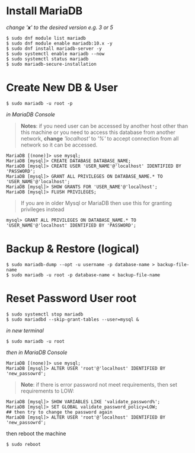 # Install MariaDB
_change '__x__' to the desired version e.g. 3 or 5_
```
$ sudo dnf module list mariadb
$ sudo dnf module enable mariadb:10.x -y
$ sudo dnf install mariadb-server -y
$ sudo systemctl enable mariadb --now
$ sudo systemctl status mariadb
$ sudo mariadb-secure-installation
```
# Create New DB & User
```
$ sudo mariadb -u root -p
```
_in MariaDB Console_
> **Notes**: if you need user can be accessed by another host other than this machine or you need to access this database from another network, **change** _'localhost'_ to _'%'_ to accept connection from all network so it can be accessed.
```
MariaDB [(none)]> use mysql;
MariaDB [mysql]> CREATE DATABASE DATABASE_NAME;
MariaDB [mysql]> CREATE USER 'USER_NAME'@'localhost' IDENTIFIED BY 'PASSWORD';
MariaDB [mysql]> GRANT ALL PRIVILEGES ON DATABASE_NAME.* TO 'USER_NAME'@'localhost';
MariaDB [mysql]> SHOW GRANTS FOR 'USER_NAME'@'localhost';
MariaDB [mysql]> FLUSH PRIVILEGES;
```
> If you are in older Mysql or MariaDB then use this for granting privileges instead    
```
mysql> GRANT ALL PRIVILEGES ON DATABASE_NAME.* TO 'USER_NAME'@'localhost' IDENTIFIED BY 'PASSWORD';
```
# Backup & Restore (logical)
```
$ sudo mariadb-dump --opt -u username -p database-name > backup-file-name
$ sudo mariadb -u root -p database-name < backup-file-name
```
# Reset Password User **root**
```
$ sudo systemctl stop mariadb
$ sudo mariadbd --skip-grant-tables --user=mysql &
```
_in new terminal_
```
$ sudo mariadb -u root
```
_then in MariaDB Console_
```
MariaDB [(none)]> use mysql;
MariaDB [mysql]> ALTER USER 'root'@'localhost' IDENTIFIED BY 'new_passowrd';
```
> **Note**: if there is error password not meet requirements, then set requirements to LOW:
```
MariaDB [mysql]> SHOW VARIABLES LIKE 'validate_password%';
MariaDB [mysql]> SET GLOBAL validate_password_policy=LOW;
## then try to change the password again
MariaDB [mysql]> ALTER USER 'root'@'localhost' IDENTIFIED BY 'new_passowrd';
```
then reboot the machine
```
$ sudo reboot
```